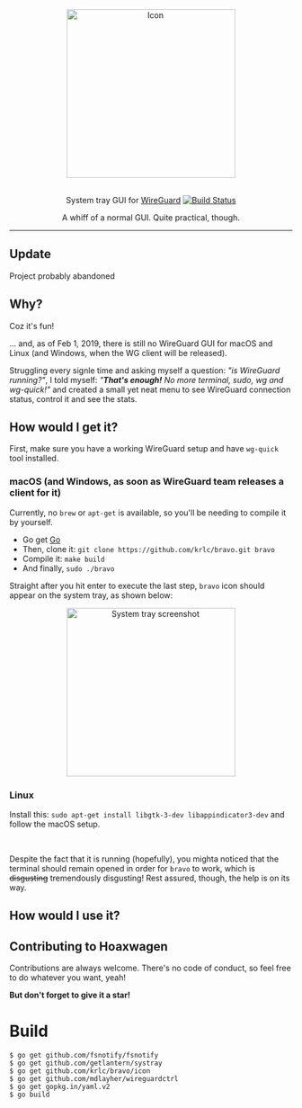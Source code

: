 <div align="center">
    <img src="https://cdn.jsdelivr.net/gh/krlc/bravo@master/icon-misc/bravo.svg" alt="Icon" width="300" />
  <br><br>
  <p>System tray GUI for <a href="https://www.wireguard.com/">WireGuard</a>  <a href="https://travis-ci.com/krlc/bravo"><img alt="Build Status" src="https://travis-ci.com/krlc/bravo.svg?branch=master"></a></p>
  <p>A whiff of a normal GUI. Quite practical, though.</p>
</div>

---

## Update
Project probably abandoned 

## Why?

Coz it's fun!


... and, as of Feb 1, 2019, there is still no WireGuard GUI for macOS and Linux (and Windows, when the WG client will be released).

Struggling every signle time and asking myself a question: _"is WireGuard running?"_, I told myself: _"__That's enough!__ No more terminal, sudo, wg and wg-quick!"_ and created a small yet neat menu to see WireGuard connection status, control it and see the stats.

## How would I get it?

First, make sure you have a working WireGuard setup and  have `wg-quick` tool installed.

### macOS (and Windows, as soon as WireGuard team releases a client for it)

Currently, no `brew` or `apt-get` is available, so you'll be needing to compile it by yourself.

- Go get [Go](https://golang.org/dl/)
- Then, clone it: `git clone https://github.com/krlc/bravo.git bravo`
- Compile it: `make build`
- And finally, `sudo ./bravo`

Straight after you hit enter to execute the last step, `bravo` icon should appear on the system tray, as shown below:

<div align="center">
  <img src="https://cdn.jsdelivr.net/gh/krlc/bravo@readme/icon-misc/screen-1.png" alt="System tray screenshot" width="300" />
</div>

### Linux

Install this: `sudo apt-get install libgtk-3-dev libappindicator3-dev` and follow the macOS setup.

<br>

Despite the fact that it is running (hopefully), you mighta noticed that the terminal should remain opened in order for `bravo` to work, which is ~~disgusting~~ tremendously disgusting! 
Rest assured, though, the help is on its way.

## How would I use it?

## Contributing to Hoaxwagen

Contributions are always welcome. There's no code of conduct, so feel free to do whatever you want, yeah!

**But don't forget to give it a star!**

# Build 
```
$ go get github.com/fsnotify/fsnotify
$ go get github.com/getlantern/systray
$ go get github.com/krlc/bravo/icon
$ go get github.com/mdlayher/wireguardctrl
$ go get gopkg.in/yaml.v2
$ go build
```

